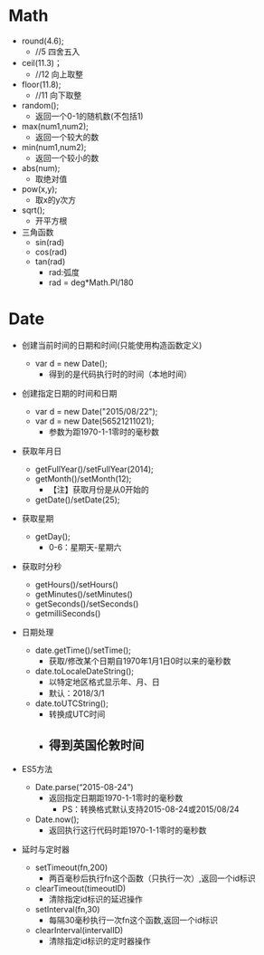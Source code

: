 # Math #
- round(4.6);
	- //5 四舍五入
- ceil(11.3)；
	-  //12 向上取整
- floor(11.8);
	- //11 向下取整
- random();
	- 返回一个0-1的随机数(不包括1)
- max(num1,num2);
	- 返回一个较大的数
- min(num1,num2);
	- 返回一个较小的数
- abs(num);
	- 取绝对值
- pow(x,y);
	- 取x的y次方
- sqrt();
	- 开平方根
- 三角函数
	- sin(rad)
	- cos(rad)
	- tan(rad)
		- rad:弧度
		- rad = deg*Math.PI/180

# Date #
- 创建当前时间的日期和时间(只能使用构造函数定义)
	- var d = new Date();
		- 得到的是代码执行时的时间（本地时间）
- 创建指定日期的时间和日期
	- var d = new Date("2015/08/22");
	- var d = new Date(56521211021);
		- 参数为距1970-1-1零时的毫秒数
- 获取年月日
	- getFullYear()/setFullYear(2014);
	- getMonth()/setMonth(12);
		- 【注】获取月份是从0开始的
	- getDate()/setDate(25);
- 获取星期
	- getDay();
		- 0-6：星期天-星期六
- 获取时分秒
	- getHours()/setHours()
	- getMinutes()/setMinutes()
	- getSeconds()/setSeconds()
	- getmilliSeconds()
- 日期处理
	- date.getTime()/setTime();
		- 获取/修改某个日期自1970年1月1日0时以来的毫秒数
	- date.toLocaleDateString(); 
		- 以特定地区格式显示年、月、日
		- 默认：2018/3/1
	- date.toUTCString(); 
		- 转换成UTC时间
		- 得到英国伦敦时间
			- 
- ES5方法
	- Date.parse(“2015-08-24”)
		- 返回指定日期距1970-1-1零时的毫秒数
			- PS：转换格式默认支持2015-08-24或2015/08/24
	- Date.now();
		- 返回执行这行代码时距1970-1-1零时的毫秒数

- 延时与定时器
	- setTimeout(fn,200)
		- 两百毫秒后执行fn这个函数（只执行一次）,返回一个id标识
	- clearTimeout(timeoutID)
		- 清除指定id标识的延迟操作
	- setInterval(fn,30)
		- 每隔30毫秒执行一次fn这个函数,返回一个id标识
	- clearInterval(intervalID)
		- 清除指定id标识的定时器操作